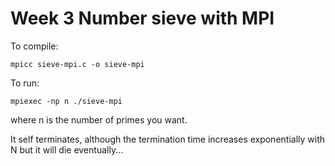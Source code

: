 # Week 3 Number sieve with MPI

To compile:

```
mpicc sieve-mpi.c -o sieve-mpi
```

To run:
```
mpiexec -np n ./sieve-mpi
```

where n is the number of primes you want.

It self terminates, although the termination time increases exponentially with N but it will die
eventually...
